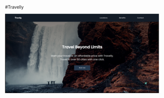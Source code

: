 #Travelly 

![Website-Demo](https://github.com/subhadeeppaul/HTML-CSS-Practice/blob/main/Travelly/img/Website-Demo.png)

